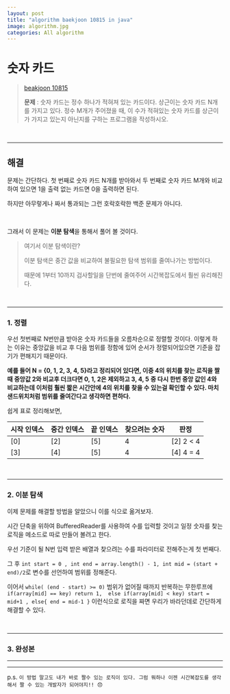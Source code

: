 ```yaml
---  
layout: post  
title: "algorithm baekjoon 10815 in java"  
image: algorithm.jpg  
categories: All algorithm  
---  
```


# 숫자 카드  

> [beakjoon 10815](https://www.acmicpc.net/problem/10815)  
>   
> **문제** : 숫자 카드는 정수 하나가 적혀져 있는 카드이다. 상근이는 숫자 카드 N개를 가지고 있다. 정수 M개가 주어졌을 때, 이 수가 적혀있는 숫자 카드를 상근이가 가지고 있는지 아닌지를 구하는 프로그램을 작성하시오.  

<br>  

---  

## 해결  

문제는 간단하다. 첫 번째로 숫자 카드 N개를 받아와서 두 번째로 숫자 카드 M개와 비교하여 있으면 1을 출력 없는 카드면 0을 출력하면 된다.  

하지만 아무렇게나 짜서 통과되는 그런 호락호락한 백준 문제가 아니다.  

<br>  

그래서 이 문제는 **이분 탐색**을 통해서 풀어 볼 것이다.  

> 여기서 이분 탐색이란?  
> 
> 이분 탐색은 중간 값을 비교하여 불필요한 탐색 범위를 줄여나가는 방법이다.  
> 
> 때문에 1부터 10까지 검사할일을 단번에 줄여주어 시간복잡도에서 훨씬 유리해진다.  

<br>  

---  

### 1. 정렬    

우선 첫번째로 N번만큼 받아온 숫자 카드들을 오름차순으로 정렬할 것이다. 이렇게 하는 이유는 중앙값을 비교 후 다음 범위를 정함에 있어 순서가 정렬되어있으면 기준을 잡기가 편해지기 때문이다.  

**예를 들어 N = {0, 1, 2, 3, 4, 5}라고 정리되어 있다면, 이중 4의 위치를 찾는 로직을 짤때 중앙값 2와 비교후 더크다면 0, 1, 2은 제외하고 3, 4, 5 중 다시 한번 중앙 값인 4와 비교하는데 이처럼 훨씬 짧은 시간안에 4의 위치를 찾을 수 있는걸 확인할 수 있다. 마치 샌드위치처럼 범위를 줄여간다고 생각하면 편하다.**  

쉽게 표로 정리해보면,  

|시작 인덱스|중간 인덱스|끝 인덱스|찾으려는 숫자|판정|  
|--|--|--|--|--|  
|[0]|[2]|[5]|4|[2] 2 < 4|  
|[3]|[4]|[5]|4|[4] 4 = 4|

<br>  

---  

### 2. 이분 탐색  

이제 문제를 해결할 방법을 알았으니 이를 식으로 옮겨보자.  

시간 단축을 위하여 BufferedReader를 사용하여 수를 입력할 것이고 일정 숫자를 찾는 로직을 메소드로 따로 만들어 볼려고 한다.  

우선 기준이 될 N번 입력 받은 배열과 찾으려는 수를 파라미터로 전해주는게 첫 번째다.  

그 후 `int start = 0 , int end = array.length() - 1, int mid = (start + end)/2`로 변수를 선언하여 범위를 정해준다.  

이어서 `while( (end - start) >= 0)` 범위가 없어질 때까지 반복하는 무한루프에 `if(array[mid] == key) return 1,  else if(array[mid] < key) start = mid+1 , else{ end = mid-1 }` 이런식으로 로직을 짜면 우리가 바라던데로 간단하게 해결할 수 있다.  

<br>  

---  

### 3. 완성본  

---  

<script src="https://gist.github.com/nnlog/077f6362dfbb3b1fb125cb26bde3e543.js"></script>  

---   

p.s. `이 방법 말고도 내가 바로 짤수 있는 로직이 있다. 그럼 뭐하나 이젠 시간복잡도를 생각해서 짤 수 있는 개발자가 되어야지!! 😞`  